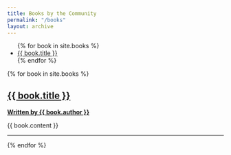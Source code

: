 ```yaml
---
title: Books by the Community
permalink: "/books"
layout: archive
---
```


<ul>
  {% for book in site.books %}
  <li><a href="{{ site.url }}/books/##{{ book.title | slugify }}">{{ book.title }}</a></li>
  {% endfor %}
</ul>

{% for book in site.books %}
<h2><a href="{{ book.url }}">{{ book.title }}</a></h2>
<p><a href="{{ site.url }}/authors/{{ book.author | slugify }}"><b>Written by {{ book.author }}</b></a></p>
<p>{{ book.content }}</p>
<hr>
{% endfor %}
